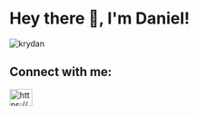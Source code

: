 <!-- ### Hey there! 👋


**Krydan/Krydan** is a ✨ _special_ ✨ repository because its `README.md` (this file) appears on your GitHub profile.

Here are some ideas to get you started:

- 🔭 I’m currently working on ...
- 🌱 I’m currently learning ...
- 👯 I’m looking to collaborate on ...
- 🤔 I’m looking for help with ...
- 💬 Ask me about ...
- 📫 How to reach me: ...
- 😄 Pronouns: ...
- ⚡ Fun fact: ...
-->

 
 <h1>Hey there 👋, I'm Daniel!</h1>

<p><img align="center" src="https://github-readme-streak-stats.herokuapp.com/?user=krydan&" alt="krydan" /></p>

## Connect with me:

<a href="https://linkedin.com/in/https://www.linkedin.com/in/daniel-carroll-linkedin/" target="blank"><img align="center" src="https://raw.githubusercontent.com/rahuldkjain/github-profile-readme-generator/master/src/images/icons/Social/linked-in-alt.svg" alt="https://www.linkedin.com/in/daniel-carroll-linkedin/" height="30" width="40" /></a>


